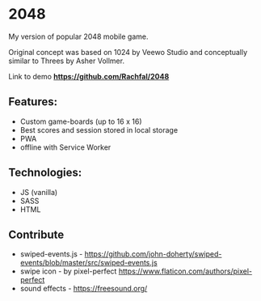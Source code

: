# 2048

My version of popular 2048 mobile game.<br>

Original concept was based on 1024 by Veewo Studio and conceptually similar to Threes by Asher Vollmer.

Link to demo **https://github.com/Rachfal/2048**


## Features:
- Custom game-boards (up to 16 x 16)
- Best scores and session stored in local storage
- PWA
- offline with Service Worker

## Technologies:
- JS (vanilla)
- SASS
- HTML

## Contribute
- swiped-events.js - https://github.com/john-doherty/swiped-events/blob/master/src/swiped-events.js
- swipe icon - by pixel-perfect https://www.flaticon.com/authors/pixel-perfect
- sound effects - https://freesound.org/
